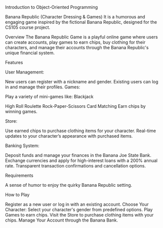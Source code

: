 Introduction to Object-Oriented Programming

Banana Republic (Character Dressing & Games)
It is a humorous and engaging game inspired by the fictional Banana Republic, designed for the CS105 course project.

Overview
The Banana Republic Game is a playful online game where users can create accounts, play games to earn chips, buy clothing for their characters, and manage their accounts through the Banana Republic's unique financial system.

Features


User Management:

New users can register with a nickname and gender.
Existing users can log in and manage their profiles.
Games:

Play a variety of mini-games like:
Blackjack

High Roll
Roulette
Rock-Paper-Scissors
Card Matching
Earn chips by winning games.

Store:

Use earned chips to purchase clothing items for your character.
Real-time updates to your character’s appearance with purchased items.

Banking System:

Deposit funds and manage your finances in the Banana Joe State Bank.
Exchange currencies and apply for high-interest loans with a 200% annual rate.
Transparent transaction confirmations and cancellation options.


Requirements

A sense of humor to enjoy the quirky Banana Republic setting.

How to Play

Register as a new user or log in with an existing account.
Choose Your Character:
Select your character's gender from predefined options.
Play Games to earn chips.
Visit the Store to purchase clothing items with your chips.
Manage Your Account through the Banana Bank.

 
